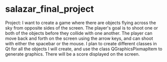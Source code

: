 # salazar_final_project

Project: I want to create a game where there are objects flying across the sky from opposite sides of the screen. The player's goal is to shoot one or both of the objects before they collide with one another. The player can move back and forth on the screen using the arrow keys, and can shoot with either the spacebar or the mouse. I plan to create different classes in Qt for all the objects I will create, and use the class QGraphicsPixmapItem to generate graphics. There will be a score displayed on the screen. 
